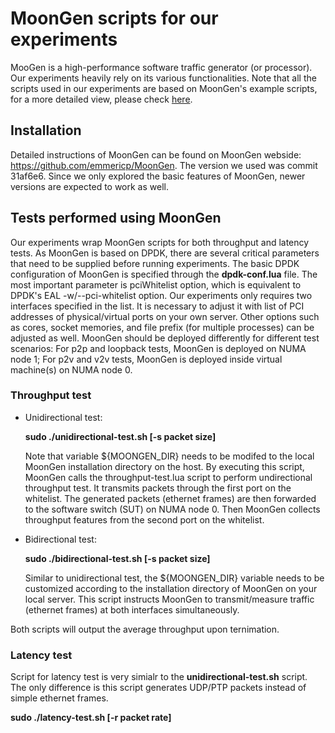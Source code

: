 # MoonGen scripts for our experiments
MooGen is a high-performance software traffic generator (or processor). Our experiments heavily rely on its various functionalities. Note that all the scripts used in our experiments are based on MoonGen's example scripts, for a more detailed view, please check [here](https://github.com/emmericp/MoonGen/tree/master/examples).  

## Installation
Detailed instructions of MoonGen can be found on MoonGen webside: https://github.com/emmericp/MoonGen. The version we used was commit 31af6e6. Since we only explored the basic features of MoonGen, newer versions are expected to work as well.

## Tests performed using MoonGen
Our experiments wrap MoonGen scripts for both throughput and latency tests. As MoonGen is based on DPDK, there are several critical parameters that need to be supplied before running experiments. The basic DPDK configuration of MoonGen is specified through the **dpdk-conf.lua** file. The most important parameter is pciWhitelist option, which is equivalent to DPDK's EAL -w/--pci-whitelist option. Our experiments only requires two interfaces specified in the list. It is necessary to adjust it with list of PCI addresses of physical/virtual ports on your own server. Other options such as cores, socket memories, and file prefix (for multiple processes) can be adjusted as well.
MoonGen should be deployed differently for different test scenarios: For p2p and loopback tests, MoonGen is deployed on NUMA node 1; For p2v and v2v tests, MoonGen is deployed inside virtual machine(s) on NUMA node 0.

### Throughput test
* Unidirectional test:

  **sudo ./unidirectional-test.sh [-s packet size]**

  Note that variable ${MOONGEN_DIR} needs to be modifed to the local MoonGen installation directory on the host. By executing this script, MoonGen calls the throughput-test.lua script to perform undirectional throughput test. It transmits packets through the first port on the whitelist. The generated packets (ethernet frames) are then forwarded to the software switch (SUT) on NUMA node 0. Then MoonGen collects throughput features from the second port on the whitelist. 
  
* Bidirectional test: 

  **sudo ./bidirectional-test.sh [-s packet size]**
  
  Similar to unidirectional test, the ${MOONGEN_DIR} variable needs to be customized according to the installation directory of MoonGen on your local server. This script instructs MoonGen to transmit/measure traffic (ethernet frames) at both interfaces simultaneously. 

Both scripts will output the average throughput upon ternimation. 

### Latency test
Script for latency test is very simialr to the **unidirectional-test.sh** script. The only difference is this script generates UDP/PTP packets instead of simple ethernet frames. 

   **sudo ./latency-test.sh [-r packet rate]**

